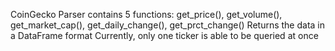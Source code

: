 CoinGecko Parser contains 5 functions: get_price(), get_volume(), get_market_cap(), get_daily_change(), get_prct_change()
Returns the data in a DataFrame format
Currently, only one ticker is able to be queried at once